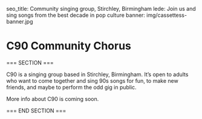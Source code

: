 seo_title: Community singing group, Stirchley, Birmingham
lede: Join us and sing songs from the best decade in pop culture
banner: img/cassettess-banner.jpg

# C90 Community Chorus

=== SECTION ===

C90 is a singing group based in Stirchley, Birmingham. It’s open to adults who want to come together and sing 90s songs for fun, to make new friends, and maybe to perform the odd gig in public.

More info about C90 is coming soon.

=== END SECTION ===
